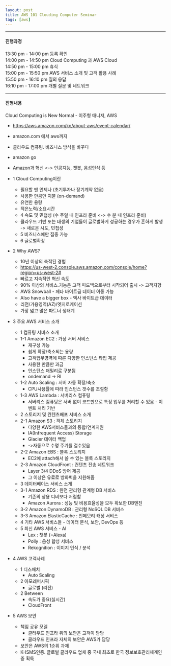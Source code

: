 ```yaml
---
layout: post
title: AWS 101 Clouding Computer Seminar
tags: [aws]
---
```


----
#### 진행과정

13:30 pm - 14:00 pm	등록 확인 <br />
14:00 pm - 14:50 pm	Cloud Computing 과 AWS Cloud  <br />
14:50 pm - 15:00 pm	휴식 <br />
15:00 pm - 15:50 pm	AWS 서비스 소개 및 고객 활용 사례  <br />
15:50 pm - 16:10 pm	질의 응답  <br />
16:10 pm - 17:00 pm	개별 질문 및 네트워크  <br />

----
#### 진행내용

Cloud Computing is New Normal - 이주형 매니저, AWS
-  https://aws.amazon.com/ko/about-aws/event-calendar/
- amazon.com 에서 aws까지
- 클라우드 컴퓨팅. 비즈니스 방식을 바꾸다
- amazon go
- Amazon과 혁신 <-> 인공지능, 챗봇, 음성인식 등
- 1 Cloud Computing이란
  - 필요할 땐 언제나  (초기투자나 장기계약 없음)
  - 사용한 만큼만 지불 (on-demand)
  - 유연한 용량
  - 적은노력/소요시간
  - 4 속도 및 민첩성 (수 주일 내 인프라 준비 <-> 수 분 내 인프라 준비)
  - 클라우드 기반 또는 태생의 기업들이 글로벌하게 성공하는 경우가 흔하게 발생 -> 새로운 시도, 민첩성
  - 5 비즈니스에만 집중 가능
  - 6 글로벌확장
- 2 Why AWS?
	- 10년 이상의 축적된 경험
	- https://us-west-2.console.aws.amazon.com/console/home?region=us-west-2#
	- 빠르고 지속적인 혁신 속도
	- 90% 이상의 서비스.기능은 고객 피드백으로부터 시작되어 출시 -> 고객지향
	- AWS Snowball - 페타 바이트급 데이터 이동 가능
	- Also have a bigger box - 엑사 바이트급 데이터
	- 리전/가용영역(AZ)/엣지로케이션
	- 가장 넓고 많은 파트너 생태계

- 3 주요 AWS 서비스 소개
	- 1 컴퓨팅 서비스 소개
	- 1-1 Amazon EC2 : 가상 서버 서비스
		- 재구성 가능
		- 쉽게 확장/축소되는 용량
		- 고객업무영역에 따른 다양한 인스턴스 타입 제공
		- 사용한 만큼만 과금
		- 인스턴스 패밀리로 구분됨
		- ondemand -> RI
	- 1-2 Auto Scaling : 서버 자동 확장/축소
		- CPU사용률에 따라 인스턴스 갯수를 조절함
	- 1-3 AWS Lambda : 서버리스 컴퓨팅
		- 서버리스 컴퓨팅은 서버 없이 코드만으로 특정 업무를 처리할 수 있음 - 이벤트 처리 기반
	- 2 스토리지 및 컨텐츠배포 서비스 소개
	- 2-1 Amazon S3 : 객체 스토리지
		- 다양한 AWS서비스들과의 통합/연계지원
		- IA(Infrequent Access) Storage
		- Glacier 데이터 백업
		- ->자동으로 수명 주기를 걸수있음
	- 2-2 Amazon EBS : 블록 스토리지
		- EC2에 attach해서 쓸 수 있는 블록 스토리지
	- 2-3 Amazon CloudFront : 컨텐츠 전송 네트워크
		- Layer 3/4 DDoS 방어 제공
		- 그 이상은 유료로 방화벽을 지원해줌
	- 3 데이터베이스 서비스 소개
	- 3-1 Amazon RDS : 완전 관리형 관계형 DB 서비스
		- 기존의 상용 디비보다 저렴함
		- Amazon Aurora : 성능 및 비용효율성을 모두 확보한 DB엔진
	- 3-2 Amazon DynamoDB : 관리형 NoSQL DB 서비스
	- 3-3 Amazon ElasticCache : 인메모리 캐싱 서비스
	- 4 기타 AWS 서비스들 - 데이터 분석, 보안, DevOps 등
	- 5 최신 AWS 서비스 - AI
		- Lex : 챗봇 (=Alexa)
		- Polly : 음성 합성 서비스
		- Rekognition : 이미지 인식 / 분석

- 4 AWS 고객사례
	- 1 디스패치
		- Auto Scaling
	- 2 아모레퍼시픽
		- 글로벌 (리전)
	- 2 Between
		- 속도가 중요(실시간)
		- CloudFront

- 5 AWS 보안
	- 책임 공유 모델
		- 클라우드 인프라 위의 보안은 고객이 담당
		- 클라우드 인프라 자체의 보안은 AWS가 담당
	- 보안은 AWS의 1순위 과제
	- K-ISMS인증. 글로벌 클라우드 업체 중 국내 최초로 한국 정보보호관리체계인증 획득

